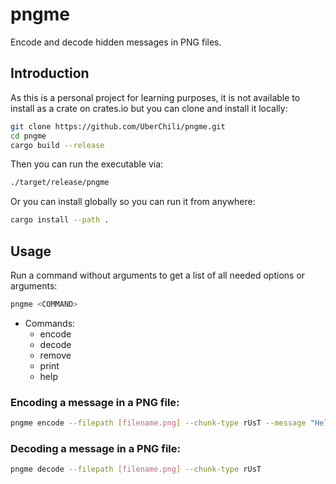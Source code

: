 # pngme
Encode and decode hidden messages in PNG files.

## Introduction
As this is a personal project for learning purposes, it is not available to install as a crate on crates.io but you can clone and install it locally:
```bash
git clone https://github.com/UberChili/pngme.git
cd pngme
cargo build --release
```
Then you can run the executable via:
```bash
./target/release/pngme
```
Or you can install globally so you can run it from anywhere:
```bash
cargo install --path .
```
## Usage
Run a command without arguments to get a list of all needed options or arguments:
```bash
pngme <COMMAND>
```
- Commands:
    - encode
    - decode
    - remove
    - print
    - help

### Encoding a message in a PNG file:
```bash
pngme encode --filepath [filename.png] --chunk-type rUsT --message "Hello, this is a very secret message!" --out-file [out_name.png]
```
### Decoding a message in a PNG file:
```bash
pngme decode --filepath [filename.png] --chunk-type rUsT
```
